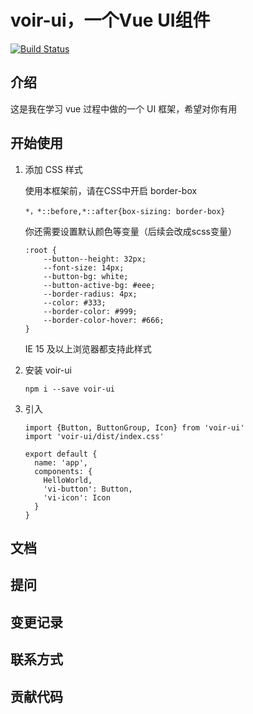 # voir-ui，一个Vue UI组件

[![Build Status](https://travis-ci.org/Mrlgm/voir-UI.svg?branch=master)](https://travis-ci.org/Mrlgm/voir-UI)

## 介绍

这是我在学习 vue 过程中做的一个 UI 框架，希望对你有用

## 开始使用

1.  添加 CSS 样式

    使用本框架前，请在CSS中开启 border-box
    ```
    *，*::before,*::after{box-sizing: border-box}
    ```
    你还需要设置默认颜色等变量（后续会改成scss变量）
    ```
    :root {
        --button--height: 32px;
        --font-size: 14px;
        --button-bg: white;
        --button-active-bg: #eee;
        --border-radius: 4px;
        --color: #333;
        --border-color: #999;
        --border-color-hover: #666;
    }
    ```
    IE 15 及以上浏览器都支持此样式

2. 安装 voir-ui
    ```
    npm i --save voir-ui
    ```
3. 引入
    ```
    import {Button, ButtonGroup, Icon} from 'voir-ui'
    import 'voir-ui/dist/index.css'

    export default {
      name: 'app',
      components: {
        HelloWorld,
        'vi-button': Button,
        'vi-icon': Icon
      }
    }
    ```

## 文档

## 提问

## 变更记录

## 联系方式

## 贡献代码

